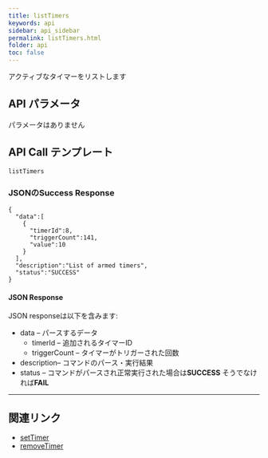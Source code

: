 ```yaml
---
title: listTimers
keywords: api
sidebar: api_sidebar
permalink: listTimers.html
folder: api
toc: false
---
```


アクティブなタイマーをリストします



## API パラメータ

パラメータはありません



## API Call テンプレート

```
listTimers
```



### JSONのSuccess Response

```
{
  "data":[
    {
      "timerId":8,
      "triggerCount":141,
      "value":10
    }
  ],
  "description":"List of armed timers",
  "status":"SUCCESS"
}
```



#### JSON Response

JSON responseは以下を含みます:

- data – パースするデータ
  - timerId – 追加されるタイマーID
  - triggerCount – タイマーがトリガーされた回数
- description– コマンドのパース・実行結果
- status – コマンドがパースされ正常実行された場合は**SUCCESS** そうでなければ**FAIL**

------

## 関連リンク

- [setTimer](setTimer.html)
- [removeTimer](removeTimer.html)
